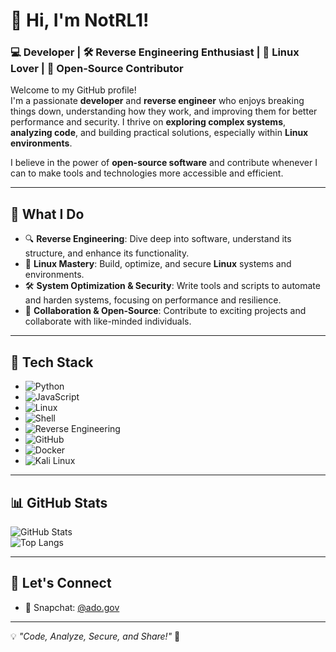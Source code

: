 # 👋 Hi, I'm **NotRL1**!  
### 💻 Developer | 🛠️ Reverse Engineering Enthusiast | 🐧 Linux Lover | 🚀 Open-Source Contributor  

Welcome to my GitHub profile!  
I'm a passionate **developer** and **reverse engineer** who enjoys breaking things down, understanding how they work, and improving them for better performance and security. I thrive on **exploring complex systems**, **analyzing code**, and building practical solutions, especially within **Linux environments**.  

I believe in the power of **open-source software** and contribute whenever I can to make tools and technologies more accessible and efficient.

---

## 🚀 **What I Do**  
- 🔍 **Reverse Engineering**: Dive deep into software, understand its structure, and enhance its functionality.  
- 🐧 **Linux Mastery**: Build, optimize, and secure **Linux** systems and environments.  
- 🛠️ **System Optimization & Security**: Write tools and scripts to automate and harden systems, focusing on performance and resilience.  
- 📡 **Collaboration & Open-Source**: Contribute to exciting projects and collaborate with like-minded individuals.

---

## 🚀 **Tech Stack**  
- ![Python](https://img.shields.io/badge/Python-3776AB?style=for-the-badge&logo=python&logoColor=white)  
- ![JavaScript](https://img.shields.io/badge/JavaScript-F7DF1E?style=for-the-badge&logo=javascript&logoColor=black)  
- ![Linux](https://img.shields.io/badge/Linux-FCC624?style=for-the-badge&logo=linux&logoColor=black)  
- ![Shell](https://img.shields.io/badge/Shell_Scripting-4EAA25?style=for-the-badge&logo=gnu-bash&logoColor=white)  
- ![Reverse Engineering](https://img.shields.io/badge/Reverse%20Engineering-000000?style=for-the-badge&logo=hackthebox&logoColor=white)  
- ![GitHub](https://img.shields.io/badge/GitHub-181717?style=for-the-badge&logo=github&logoColor=white)  
- ![Docker](https://img.shields.io/badge/Docker-2496ED?style=for-the-badge&logo=docker&logoColor=white)  
- ![Kali Linux](https://img.shields.io/badge/Kali%20Linux-557C8E?style=for-the-badge&logo=kali-linux&logoColor=white)  

---

## 📊 **GitHub Stats**  
![GitHub Stats](https://github-readme-stats.vercel.app/api?username=NotRL1&show_icons=true&theme=tokyonight)  
![Top Langs](https://github-readme-stats.vercel.app/api/top-langs/?username=NotRL1&layout=compact&theme=radical)

---

## 📡 **Let's Connect**  
- 💬 Snapchat: [@ado.gov](#)  


---

💡 *"Code, Analyze, Secure, and Share!"* 🚀  
